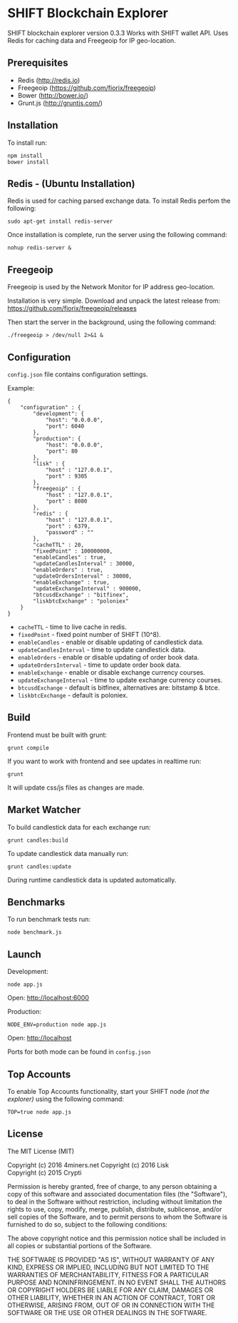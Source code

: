 # SHIFT Blockchain Explorer

SHIFT blockchain explorer version 0.3.3 Works with SHIFT wallet API. Uses Redis for caching data and Freegeoip for IP geo-location.

## Prerequisites

 * Redis (http://redis.io)
 * Freegeoip (https://github.com/fiorix/freegeoip)
 * Bower (http://bower.io/)
 * Grunt.js (http://gruntjs.com/)

## Installation

To install run:

```
npm install
bower install
```

## Redis - (Ubuntu Installation)

Redis is used for caching parsed exchange data. To install Redis perfom the following:

```
sudo apt-get install redis-server
```

Once installation is complete, run the server using the following command:

```
nohup redis-server &
```

## Freegeoip

Freegeoip is used by the Network Monitor for IP address geo-location.

Installation is very simple. Download and unpack the latest release from: https://github.com/fiorix/freegeoip/releases

Then start the server in the background, using the following command:

```
./freegeoip > /dev/null 2>&1 &
```

## Configuration

`config.json` file contains configuration settings.

Example:

```
{
    "configuration" : {
        "development": {
            "host": "0.0.0.0",
            "port": 6040
        },
        "production": {
            "host": "0.0.0.0",
            "port": 80
        },
        "lisk" : {
            "host" : "127.0.0.1",
            "port" : 9305
        },
        "freegeoip" : {
            "host" : "127.0.0.1",
            "port" : 8080
        },
        "redis" : {
            "host" : "127.0.0.1",
            "port" : 6379,
            "password" : ""
        },
        "cacheTTL" : 20,
        "fixedPoint" : 100000000,
        "enableCandles" : true,
        "updateCandlesInterval" : 30000,
        "enableOrders" : true,
        "updateOrdersInterval" : 30000,
        "enableExchange" : true,
        "updateExchangeInterval" : 900000,
        "btcusdExchange" : "bitfinex",
        "liskbtcExchange" : "poloniex"
    }
}
```

* `cacheTTL` - time to live cache in redis.
* `fixedPoint` - fixed point number of SHIFT (10^8).
* `enableCandles` - enable or disable updating of candlestick data.
* `updateCandlesInterval` - time to update candlestick data.
* `enableOrders` - enable or disable updating of order book data.
* `updateOrdersInterval` - time to update order book data.
* `enableExchange` - enable or disable exchange currency courses.
* `updateExchangeInterval` - time to update exchange currency courses.
* `btcusdExchange` - default is bitfinex, alternatives are: bitstamp & btce.
* `liskbtcExchange` - default is poloniex.

## Build

Frontend must be built with grunt:

```
grunt compile
```

If you want to work with frontend and see updates in realtime run:

```
grunt
```

It will update css/js files as changes are made.

## Market Watcher

To build candlestick data for each exchange run:

```
grunt candles:build
```

To update candlestick data manually run:

```
grunt candles:update
```

During runtime candlestick data is updated automatically.

## Benchmarks

To run benchmark tests run:

```
node benchmark.js
```

## Launch

Development:

```
node app.js
```

Open: [http://localhost:6000](http://localhost:6000)

Production:

```
NODE_ENV=production node app.js
```

Open: [http://localhost](http://localhost)

Ports for both mode can be found in `config.json`

## Top Accounts

To enable Top Accounts functionality, start your SHIFT node _(not the explorer)_ using the following command:

```
TOP=true node app.js
```

## License

The MIT License (MIT)

Copyright (c) 2016 4miners.net
Copyright (c) 2016 Lisk  
Copyright (c) 2015 Crypti

Permission is hereby granted, free of charge, to any person obtaining a copy of this software and associated documentation files (the "Software"), to deal in the Software without restriction, including without limitation the rights to use, copy, modify, merge, publish, distribute, sublicense, and/or sell copies of the Software, and to permit persons to whom the Software is furnished to do so, subject to the following conditions:

The above copyright notice and this permission notice shall be included in all copies or substantial portions of the Software.

THE SOFTWARE IS PROVIDED "AS IS", WITHOUT WARRANTY OF ANY KIND, EXPRESS OR IMPLIED, INCLUDING BUT NOT LIMITED TO THE WARRANTIES OF MERCHANTABILITY, FITNESS FOR A PARTICULAR PURPOSE AND NONINFRINGEMENT. IN NO EVENT SHALL THE AUTHORS OR COPYRIGHT HOLDERS BE LIABLE FOR ANY CLAIM, DAMAGES OR OTHER LIABILITY, WHETHER IN AN ACTION OF CONTRACT, TORT OR OTHERWISE, ARISING FROM, OUT OF OR IN CONNECTION WITH THE SOFTWARE OR THE USE OR OTHER DEALINGS IN THE SOFTWARE.
